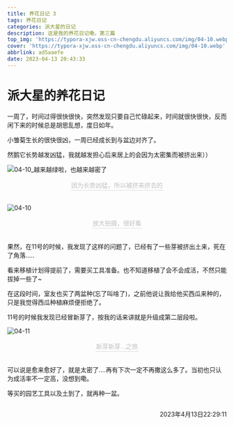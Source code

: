 ```yaml
---
title: 养花日记 3
tags: 养花日记
categories: 派大星的日记
description: 这是我的养花日记嘞，第三篇
top_img: 'https://typora-xjw.oss-cn-chengdu.aliyuncs.com/img/04-10.webp'
cover: 'https://typora-xjw.oss-cn-chengdu.aliyuncs.com/img/04-10.webp'
abbrlink: ad5aaefe
date: 2023-04-13 20:43:33
---
```


# 派大星的养花日记

一周了，时间过得很快很快，突然发现只要自己忙碌起来，时间就很快很快，反而闲下来的时候总是胡思乱想，度日如年。

小雏菊生长的很快很凶，一周已经成长到与盆边对齐了。

然鹅它长势越发凶猛，我就越发担心后来居上的会因为太密集而被挤出来））

![04-10_越来越绿啦，也越来越密了](https://typora-xjw.oss-cn-chengdu.aliyuncs.com/img/04-10_越来越绿啦，也越来越密了.webp)

<center><div style="font-size:14px;color:#C0C0C0;border-bottom: 1px solid #d9d9d9;display: inline-block; padding: 2px;">因为长势凶猛，所以被挤来挤去的</div></center><br>

![04-10](https://typora-xjw.oss-cn-chengdu.aliyuncs.com/img/04-10.webp)

<center><div style="font-size:14px;color:#C0C0C0;border-bottom: 1px solid #d9d9d9;display: inline-block; padding: 2px;">放大拍摄，很好看</div></center><br>

果然，在11号的时候，我发现了这样的问题了，已经有了一些芽被挤出土来，死在了角落.....

看来移植计划得提前了，需要买工具准备。也不知道移植了会不会成活，不然只能拔掉一些了~

在这段时间，室友也买了两盆种(忘了叫啥了)，之前他说让我给他买西瓜来种的，只是我觉得西瓜种植麻烦便拒绝了。

11号的时候我发现已经冒新芽了，按我的话来讲就是升级成第二层段啦。

![04-11](https://typora-xjw.oss-cn-chengdu.aliyuncs.com/img/04-11.webp)

<center><div style="font-size:14px;color:#C0C0C0;border-bottom: 1px solid #d9d9d9;display: inline-block; padding: 2px;">新芽新芽...之旅</div></center><br>

可以说是愈来愈好了，就是太密了....再有下次一定不再撒这么多了。当初也只认为成活率不一定高，没想到嘞。

等买的园艺工具以及土到了，就再种一盆。

<p style="float: right">2023年4月13日22:29:11</p><br>

